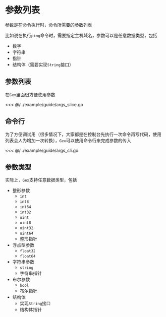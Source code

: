 # 参数列表

参数是在命令执行时，命令所需要的参数列表

比如说在执行`ping`命令时，需要指定主机域名，参数可以是任意数据类型，包括

- 数字
- 字符串
- 指针
- 结构体（需要实现`String`接口）

## 参数列表

在`Gex`里面很方便使用参数

<<< @/../example/guide/args_slice.go

## 命令行

为了方便调试用（很多情况下，大家都是在控制台先执行一次命令再写代码，使用列表会人为增加一次转换），`Gex`可以使用命令行来完成参数的传入

<<< @/../example/guide/args_cli.go

## 参数类型

实际上，`Gex`支持任意数据类型，包括

- 整形参数
  - `int`
  - `int8`
  - `int64`
  - `int32`
  - `uint`
  - `uint8`
  - `uint32`
  - `uint64`
  - 整形指针
- 浮点型参数
  - `float32`
  - `float64`
- 字符串参数
  - `string`
  - 字符串指针
- 布尔参数
  - `bool`
  - 布尔指针
- 结构体
  - 实现`String`接口
  - 结构体指针
